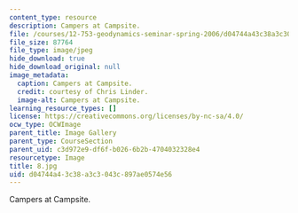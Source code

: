 ```yaml
---
content_type: resource
description: Campers at Campsite.
file: /courses/12-753-geodynamics-seminar-spring-2006/d04744a43c38a3c3043c897ae0574e56_8.jpg
file_size: 87764
file_type: image/jpeg
hide_download: true
hide_download_original: null
image_metadata:
  caption: Campers at Campsite.
  credit: courtesy of Chris Linder.
  image-alt: Campers at Campsite.
learning_resource_types: []
license: https://creativecommons.org/licenses/by-nc-sa/4.0/
ocw_type: OCWImage
parent_title: Image Gallery
parent_type: CourseSection
parent_uid: c3d972e9-df6f-b026-6b2b-4704032328e4
resourcetype: Image
title: 8.jpg
uid: d04744a4-3c38-a3c3-043c-897ae0574e56
---
```

Campers at Campsite.